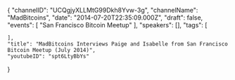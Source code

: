 {
    "channelID": "UCQgjyXLLMtG99Dkh8Yvw-3g",
    "channelName": "MadBitcoins",
    "date": "2014-07-20T22:35:09.000Z",
    "draft": false,
    "events": [
        "San Francisco Bitcoin Meetup"
    ],
    "speakers": [],
    "tags": [

    ],
    "title": "MadBitcoins Interviews Paige and Isabelle from San Francisco Bitcoin Meetup (July 2014)",
    "youtubeID": "spt6LtyBbYs"
}
